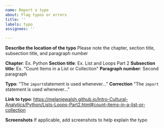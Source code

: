 ```yaml
---
name: Report a typo
about: Flag typos or errors
title: ''
labels: typo
assignees: ''

---
```


**Describe the location of the typo**
Please note the chapter, section title, subsection title, and paragraph number

**Chapter**: Ex. Python
**Section title**: Ex. List and Loops Part 2
**Subsection title**: Ex. "Count Items in a List or Collection"
**Paragraph number**: Second paragraph

**Typo**: "The `import`statement is used whenever..."
**Correction** "The `import` statement is used whenever..."

**Link to typo**: https://melaniewalsh.github.io/Intro-Cultural-Analytics/Python/Lists-Loops-Part2.html#count-items-in-a-list-or-collection

**Screenshots**
If applicable, add screenshots to help explain the typo
